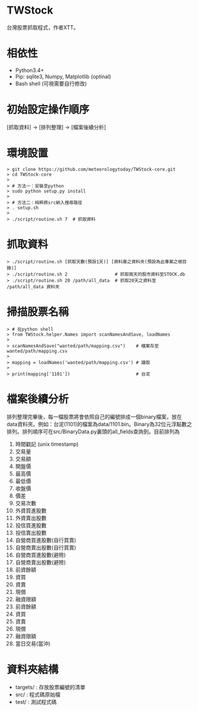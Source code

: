 # TWStock
台灣股票抓取程式，作者XTT。

# 相依性
- Python3.4+
- Pip: sqlite3, Numpy, Matplotlib (optinal)
- Bash shell (可視需要自行修改)

# 初始設定操作順序
[抓取資料] -> [排列整理] -> [檔案後續分析]

# 環境設置
    > git clone https://github.com/meteorologytoday/TWStock-core.git
    > cd TWStock-core
    >
    > # 方法一：安裝至python
    > sudo python setup.py install
    >
    > # 方法二：純粹將src納入搜尋路徑
    > . setup.sh
    >
    > ./script/routine.sh 7  # 抓取資料

# 抓取資料
	> ./script/routine.sh [抓取天數(預設1天)] [資料庫之資料夾(預設為此專案之根目錄)]
    > ./script/routine.sh 2                  # 抓取兩天的股市資料至STOCK.db
    > ./script/routine.sh 20 /path/all_data  # 抓取20天之資料至 /path/all_data 資料夾

# 掃描股票名稱
    > # 在python shell
    > from TWStock.helper.Names import scanNamesAndSave, loadNames
    >
    > scanNamesAndSave("wanted/path/mapping.csv")    # 檔案存至wanted/path/mapping.csv
    > 
    > mapping = loadNames('wanted/path/mapping.csv') # 讀取
    > 
    > print(mapping['1101'])                         # 台泥

# 檔案後續分析

排列整理完畢後，每一檔股票將會依照自己的編號排成一個binary檔案，放在data資料夾。例如：台泥(1101)的檔案為data/1101.bin。Binary為32位元浮點數之排列。排列順序可在src/BinaryData.py裏頭的all_fields查詢到。目前排列為

1. 時間戳記 (unix timestamp)
2. 交易量
3. 交易額
4. 開盤價
5. 最高價
6. 最低價
7. 收盤價
8. 價差
9. 交易次數
10. 外資買進股數
11. 外資賣出股數
12. 投信買進股數
13. 投信賣出股數
14. 自營商買進股數(自行買賣)
15. 自營商賣出股數(自行買賣)
16. 自營商買進股數(避險)
17. 自營商賣出股數(避險)
18. 前資餘額
19. 資買
20. 資賣
21. 現償
22. 融資限額
23. 前資餘額
24. 資買
25. 資賣
26. 現償
27. 融資限額
28. 當日交易(當沖)

# 資料夾結構
- targets/     : 存放股票編號的清單
- src/         : 程式碼原始檔
- test/        : 測試程式碼
